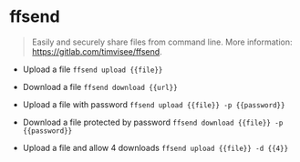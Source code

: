 # ffsend
> Easily and securely share files from command line.
> More information: <https://gitlab.com/timvisee/ffsend>.

- Upload a file
`ffsend upload {{file}}`

- Download a file
`ffsend download {{url}}`

- Upload a file with password
`ffsend upload {{file}} -p {{password}}`

- Download a file protected by password
`ffsend download {{file}} -p {{password}}`

- Upload a file and allow 4 downloads
`ffsend upload {{file}} -d {{4}}`
